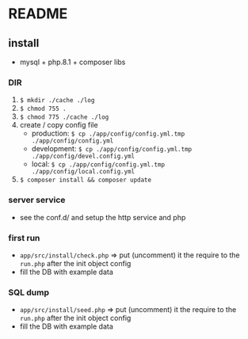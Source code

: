 # README

## install
- mysql + php.8.1 + composer libs
### DIR
1. `$ mkdir ./cache ./log`
2. `$ chmod 755 .`
3. `$ chmod 775 ./cache ./log`
4. create / copy config file
    - production: `$ cp ./app/config/config.yml.tmp ./app/config/config.yml`
    - development: `$ cp ./app/config/config.yml.tmp ./app/config/devel.config.yml`
    - local: `$ cp ./app/config/config.yml.tmp ./app/config/local.config.yml`
5. `$ composer install && composer update`
### server service
- see the conf.d/ and setup the http service and php

### first run
- `app/src/install/check.php` => put (uncomment) it the require to the `run.php` after the init object config
- fill the DB with example data
### SQL dump
- `app/src/install/seed.php` => put (uncomment) it the require to the `run.php` after the init object config
- fill the DB with example data
